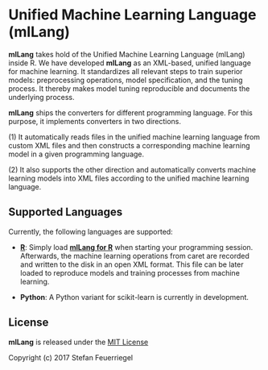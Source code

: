Unified Machine Learning Language (mlLang)
==========================================

**mlLang** takes hold of the Unified Machine Learning Language (mlLang) inside R. We have developed **mlLang** as an XML-based, unified language for machine learning. It standardizes all relevant steps to train superior models: preprocessing operations, model specification, and the tuning process. It thereby makes model tuning reproducible and documents the underlying process.

**mlLang** ships the converters for different programming language. For this purpose, it implements converters in two directions. 

(1) It automatically reads files in the unified machine learning language from custom XML files and then constructs a corresponding machine learning model in a given programming language. 

(2) It also supports the other direction and automatically converts machine learning models into XML files according to the unified machine learning language. 

Supported Languages
-------

Currently, the following languages are supported:

* [**R**](https://github.com/sfeuerriegel/mllang/tree/master/R):  Simply load [**mlLang for R**](https://github.com/sfeuerriegel/mllang/tree/master/R) when starting your programming session. Afterwards, the machine learning operations from caret are recorded and written to the disk in an open XML format. This file can be later loaded to reproduce models and training processes from machine learning. 

* **Python**: A Python variant for scikit-learn is currently in development.

License
-------

**mlLang** is released under the [MIT License](https://opensource.org/licenses/MIT)

Copyright (c) 2017 Stefan Feuerriegel